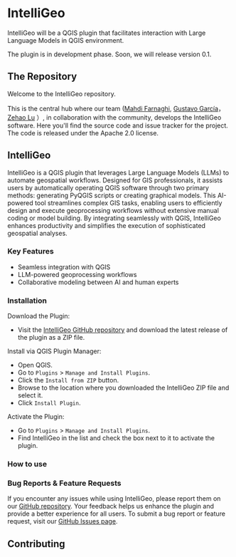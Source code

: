 # IntelliGeo

IntelliGeo will be a QGIS plugin that facilitates interaction with Large Language Models in QGIS environment.

The plugin is in development phase. Soon, we will release version 0.1. 

## The Repository

Welcome to the IntelliGeo repository. 

This is the central hub where our team ([Mahdi Farnaghi](https://github.com/MahdiFarnaghi), [Gustavo García](https://github.com/chape1331)， [Zehao Lu](https://github.com/com3dian) ）, in collaboration with the community, develops the IntelliGeo software. Here you'll find the source code and issue tracker for the project. The code is released under the Apache 2.0 license.

## IntelliGeo

IntelliGeo is a QGIS plugin that leverages Large Language Models (LLMs) to automate geospatial workflows. Designed for GIS professionals, it assists users by automatically operating QGIS software through two primary methods: generating PyQGIS scripts or creating graphical models. This AI-powered tool streamlines complex GIS tasks, enabling users to efficiently design and execute geoprocessing workflows without extensive manual coding or model building. By integrating seamlessly with QGIS, IntelliGeo enhances productivity and simplifies the execution of sophisticated geospatial analyses.

### Key Features

- Seamless integration with QGIS
- LLM-powered geoprocessing workflows
- Collaborative modeling between AI and human experts

### Installation

Download the Plugin:

- Visit the [IntelliGeo GitHub repository](https://github.com/MahdiFarnaghi/intelli_geo) and download the latest release of the plugin as a ZIP file.

Install via QGIS Plugin Manager:

- Open QGIS.
- Go to `Plugins` > `Manage and Install Plugins`.
- Click the `Install from ZIP` button.
- Browse to the location where you downloaded the IntelliGeo ZIP file and select it.
- Click `Install Plugin`.
    
Activate the Plugin:

- Go to `Plugins` > `Manage and Install Plugins`.
- Find IntelliGeo in the list and check the box next to it to activate the plugin.


### How to use



### Bug Reports & Feature Requests

If you encounter any issues while using IntelliGeo, please report them on our [GitHub repository](https://github.com/MahdiFarnaghi/intelli_geo). Your feedback helps us enhance the plugin and provide a better experience for all users. To submit a bug report or feature request, visit our [GitHub Issues page](https://github.com/MahdiFarnaghi/intelli_geo/issues).


## Contributing
